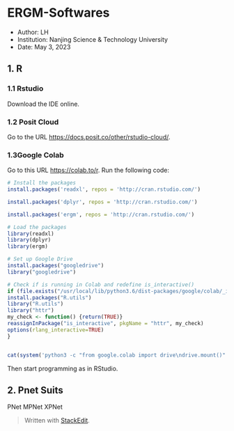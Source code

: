 ﻿# ERGM-Softwares

* Author: LH
* Institution: Nanjing Science & Technology University
* Date: May 3, 2023

## 1. R
### 1.1 Rstudio
Download the IDE online. 
### 1.2 Posit Cloud 
Go to the URL https://docs.posit.co/other/rstudio-cloud/.
### 1.3Google Colab
Go to this URL https://colab.to/r.
Run the following code:
```R
# Install the packages
install.packages('readxl', repos = 'http://cran.rstudio.com/')

install.packages('dplyr', repos = 'http://cran.rstudio.com/')

install.packages('ergm', repos = 'http://cran.rstudio.com/')

# Load the packages
library(readxl)
library(dplyr)
library(ergm)
```

```R
# Set up Google Drive
install.packages("googledrive")
library("googledrive")

# Check if is running in Colab and redefine is_interactive()
if (file.exists("/usr/local/lib/python3.6/dist-packages/google/colab/_ipython.py")) {
install.packages("R.utils")
library("R.utils")
library("httr")
my_check <- function() {return(TRUE)}
reassignInPackage("is_interactive", pkgName = "httr", my_check)
options(rlang_interactive=TRUE)
}


cat(system('python3 -c "from google.colab import drive\ndrive.mount()"', intern=TRUE), sep='\n', wait=TRUE)
```
Then start programming as in RStudio.

## 2. Pnet Suits
PNet
MPNet
XPNet


> Written with [StackEdit](https://stackedit.io/).
